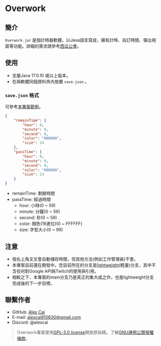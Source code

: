 # Overwork

## 簡介
`Overwork.jar` 是個計時器軟體，以Java語言寫成，擁有計時、自訂時間、彈出視窗等功能。詳細的需求請參考[西瓜公會](https://discord.com/channels/495159997206888448/1288354364636794941/1288354715838582784)。

## 使用
- 支援Java 17.0.10 或以上版本。
- 在與軟體同個資料夾內放置 `save.json` 。
### `save.json` 格式
可參考[本專案範例](https://github.com/AlexCai2019/Overwork/blob/lightweight/save.json)。
```json
{
	"remainTime": {
		"hour": 0,
		"minute": 0,
		"second": 0,
		"color": "000000",
		"size": 24
	},
	"passTime": {
		"hour": 0,
		"minute": 0,
		"second": 0,
		"color": "000000",
		"size": 24
	}
}
```
- remainTime: 剩餘時間
- passTime: 經過時間
    - hour: 小時(0 ~ 59)
    - minute: 分鐘(0 ~ 59)
    - second: 秒(0 ~ 59)
    - color: 顏色(16進位)(0 ~ FFFFFF)
    - size: 字型大小(0 ~ 99)

## 注意
- 按右上角叉叉會自動儲存時間，但其他方法(例如工作管理員)不會。
- 本專案目前還在開發中，您目前所在的分支是[lightweight](https://github.com/AlexCai2019/Overwork/tree/lightweight)(輕量)分支，其中不含任何對Google API與Twitch的使用與引用。
- 相較之下，本專案的main分支乃是真正的集大成之作，也是lightweight分支完成後的下一步目標。

## 聯繫作者
- GitHub: [Alex Cai](https://github.com/AlexCai2019)
- E-mail: <a href="mailto:alexcai910630@gmail.com">alexcai910630@gmail.com</a>
- Discord: @alexcai

> Overwork專案使用[GPL-3.0 license](https://github.com/AlexCai2019/Overwork/blob/lightweight/LICENCE)開放原始碼。了解[GNU通用公眾授權條款](https://zh.wikipedia.org/zh-tw/GNU%E9%80%9A%E7%94%A8%E5%85%AC%E5%85%B1%E8%AE%B8%E5%8F%AF%E8%AF%81)。